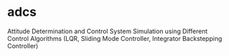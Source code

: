 # adcs
Attitude Determination and Control System Simulation using Different Control Algorithms (LQR, Sliding Mode Controller, Integrator Backstepping Controller)
